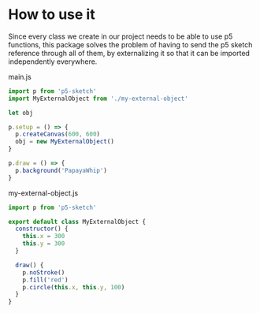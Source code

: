 # How to use it

Since every class we create in our project needs to be able to use p5 functions, this package solves the problem of having to send the p5 sketch reference through all of them, by externalizing it so that it can be imported independently everywhere.

main.js
```javascript
import p from 'p5-sketch'
import MyExternalObject from './my-external-object'

let obj

p.setup = () => {
  p.createCanvas(600, 600)
  obj = new MyExternalObject()
}

p.draw = () => {
  p.background('PapayaWhip')
}
```

my-external-object.js
```javascript
import p from 'p5-sketch'

export default class MyExternalObject {
  constructor() {
    this.x = 300
    this.y = 300
  }

  draw() {
    p.noStroke()
    p.fill('red')
    p.circle(this.x, this.y, 100)
  }
}
```



